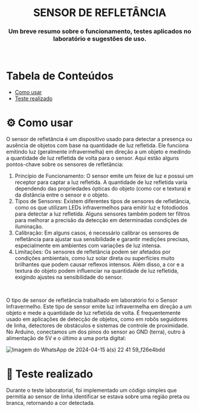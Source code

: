 <h1 align="center">SENSOR DE REFLETÂNCIA</h1>
<h3 align="center">Um breve resumo sobre o funcionamento, testes aplicados no laboratório e sugestões de uso.</h4>
<br/>

# Tabela de Conteúdos
- [Como usar](#gear-como-usar)
- [Teste realizado](#construction_worker-teste-realizado)

# :gear: Como usar
O sensor de refletância é um dispositivo usado para detectar a presença ou ausência de objetos com base na quantidade de luz refletida. Ele funciona emitindo luz (geralmente infravermelha) em direção a um objeto e medindo a quantidade de luz refletida de volta para o sensor. Aqui estão alguns pontos-chave sobre os sensores de refletância:

 1. Princípio de Funcionamento: O sensor emite um feixe de luz e possui um receptor para captar a luz refletida. A quantidade de luz refletida varia dependendo das propriedades ópticas do objeto (como cor e textura) e da distância entre o sensor e o objeto.
 2. Tipos de Sensores: Existem diferentes tipos de sensores de refletância, como os que utilizam LEDs infravermelhos para emitir luz e fotodiodos para detectar a luz refletida. Alguns sensores também podem ter filtros para melhorar a precisão da detecção em determinadas condições de iluminação.
 3. Calibração: Em alguns casos, é necessário calibrar os sensores de refletância para ajustar sua sensibilidade e garantir medições precisas, especialmente em ambientes com variações de luz intensa.
 4. Limitações: Os sensores de refletância podem ser afetados por condições ambientais, como luz solar direta ou superfícies muito brilhantes que podem causar reflexos intensos. Além disso, a cor e a textura do objeto podem influenciar na quantidade de luz refletida, exigindo ajustes na sensibilidade do sensor.
<br/>

O tipo de sensor de refletância trabalhado em laboratório foi o Sensor Infravermelho. Este tipo de sensor emite luz infravermelha em direção a um objeto e mede a quantidade de luz refletida de volta. É frequentemente usado em aplicações de detecção de objetos, como em robôs seguidores de linha, detectores de obstáculos e sistemas de controle de proximidade.
No Arduino, conectamos um dos pinos do sensor ao GND (terra), outro à alimentação de 5V e o último a uma porta digital:

![Imagem do WhatsApp de 2024-04-15 à(s) 22 41 59_f26e4bdd](https://github.com/Clara-Parpinelli/Teste-de-sensor-de-Linha---URA/assets/144749472/eecc43f6-ed09-4139-a0cb-b853148bb1a1)
<br/>

# :construction_worker: Teste realizado
Durante o teste laboratorial, foi implementado um código simples que permitia ao sensor de linha identificar se estava sobre uma região preta ou branca, retornando a cor detectada.













